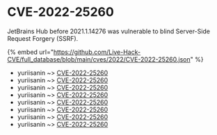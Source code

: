 # CVE-2022-25260

JetBrains Hub before 2021.1.14276 was vulnerable to blind Server-Side Request Forgery (SSRF).

{% embed url="https://github.com/Live-Hack-CVE/full_database/blob/main/cves/2022/CVE-2022-25260.json" %}


* yuriisanin ~> [CVE-2022-25260](https://www.alice-snow.ru/2022/database/cve-2022-25260/cve-2022-25260-yuriisanin)
* yuriisanin ~> [CVE-2022-25260](https://www.alice-snow.ru/2022/database/cve-2022-25260/cve-2022-25260-yuriisanin)
* yuriisanin ~> [CVE-2022-25260](https://www.alice-snow.ru/2022/database/cve-2022-25260/cve-2022-25260-yuriisanin)
* yuriisanin ~> [CVE-2022-25260](https://www.alice-snow.ru/2022/database/cve-2022-25260/cve-2022-25260-yuriisanin)
* yuriisanin ~> [CVE-2022-25260](https://www.alice-snow.ru/2022/database/cve-2022-25260/cve-2022-25260-yuriisanin)
* yuriisanin ~> [CVE-2022-25260](https://www.alice-snow.ru/2022/database/cve-2022-25260/cve-2022-25260-yuriisanin)
* yuriisanin ~> [CVE-2022-25260](https://www.alice-snow.ru/2022/database/cve-2022-25260/cve-2022-25260-yuriisanin)
* yuriisanin ~> [CVE-2022-25260](https://www.alice-snow.ru/2022/database/cve-2022-25260/cve-2022-25260-yuriisanin)